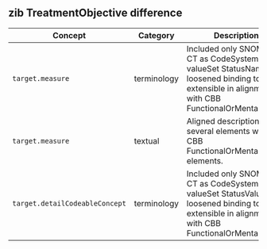 ## zib TreatmentObjective difference

| Concept         | Category          | Description                             | 
|-----------------|-------------------|-----------------------------------------|
|`target.measure` | terminology | Included only SNOMED CT as CodeSystem of valueSet StatusName and loosened binding to extensible in alignment with CBB FunctionalOrMentalStatus. | 
|`target.measure` | textual | Aligned descriptions of several elements with the CBB FunctionalOrMentalStatus elements. |
|`target.detailCodeableConcept` | terminology | Included only SNOMED CT as CodeSystem of valueSet StatusValue and loosened binding to extensible in alignment with CBB FunctionalOrMentalStatus. | 